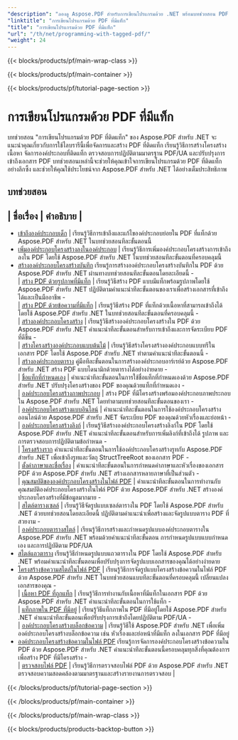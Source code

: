 ```yaml
---
"description": "ลองดู Aspose.PDF สำหรับการเขียนโปรแกรมด้วย .NET พร้อมบทช่วยสอน PDF ที่มีแท็ก เพื่อเชี่ยวชาญการจัดการและสร้าง PDF ที่มีแท็ก"
"linktitle": "การเขียนโปรแกรมด้วย PDF ที่มีแท็ก"
"title": "การเขียนโปรแกรมด้วย PDF ที่มีแท็ก"
"url": "/th/net/programming-with-tagged-pdf/"
"weight": 24
---
```


{{< blocks/products/pf/main-wrap-class >}}

{{< blocks/products/pf/main-container >}}

{{< blocks/products/pf/tutorial-page-section >}}

# การเขียนโปรแกรมด้วย PDF ที่มีแท็ก


บทช่วยสอน "การเขียนโปรแกรมด้วย PDF ที่ติดแท็ก" ของ Aspose.PDF สำหรับ .NET จะแนะนำคุณเกี่ยวกับการใช้ไลบรารีนี้เพื่อจัดการและสร้าง PDF ที่ติดแท็ก เรียนรู้วิธีการสร้างโครงสร้างเนื้อหา จัดการองค์ประกอบที่ติดแท็ก ตรวจสอบการปฏิบัติตามมาตรฐาน PDF/UA และปรับปรุงการเข้าถึงเอกสาร PDF บทช่วยสอนเหล่านี้จะช่วยให้คุณเข้าใจการเขียนโปรแกรมด้วย PDF ที่ติดแท็กอย่างลึกซึ้ง และช่วยให้คุณใช้ประโยชน์จาก Aspose.PDF สำหรับ .NET ได้อย่างเต็มประสิทธิภาพ

## บทช่วยสอน
| ชื่อเรื่อง | คำอธิบาย |
- 
- [เข้าถึงองค์ประกอบเด็ก](./access-children-elements/) | เรียนรู้วิธีการเข้าถึงและแก้ไของค์ประกอบย่อยใน PDF ที่แท็กด้วย Aspose.PDF สำหรับ .NET ในบทช่วยสอนทีละขั้นตอนนี้  
- [เพิ่มองค์ประกอบโครงสร้างลงในองค์ประกอบ](./add-structure-element-into-element/) | เรียนรู้วิธีการเพิ่มองค์ประกอบโครงสร้างการเข้าถึงลงใน PDF โดยใช้ Aspose.PDF สำหรับ .NET ในบทช่วยสอนทีละขั้นตอนที่ครอบคลุมนี้  
- [สร้างองค์ประกอบโครงสร้างบันทึก](./create-note-structure-element/) เรียนรู้การสร้างองค์ประกอบโครงสร้างบันทึกใน PDF ด้วย Aspose.PDF สำหรับ .NET ผ่านทางบทช่วยสอนทีละขั้นตอนโดยละเอียดนี้ -  
| [สร้าง PDF ด้วยรูปภาพที่มีแท็ก](./create-pdf-with-tagged-image/) | เรียนรู้วิธีสร้าง PDF แบบมีแท็กพร้อมรูปภาพโดยใช้ Aspose.PDF สำหรับ .NET ปฏิบัติตามคำแนะนำทีละขั้นตอนของเราเพื่อสร้างเอกสารที่เข้าถึงได้และเป็นมืออาชีพ -  
| [สร้าง PDF ด้วยข้อความที่มีแท็ก](./create-pdf-with-tagged-text/) | เรียนรู้วิธีสร้าง PDF ที่แท็กด้วยเนื้อหาที่สามารถเข้าถึงได้โดยใช้ Aspose.PDF สำหรับ .NET ในบทช่วยสอนทีละขั้นตอนที่ครอบคลุมนี้ -  
| [สร้างองค์ประกอบโครงสร้าง](./create-structure-elements/) | เรียนรู้วิธีสร้างองค์ประกอบโครงสร้างใน PDF ด้วย Aspose.PDF สำหรับ .NET คำแนะนำทีละขั้นตอนสำหรับการเข้าถึงและการจัดระเบียบ PDF ที่ดีขึ้น -  
| [สร้างโครงสร้างองค์ประกอบแบบต้นไม้](./create-structure-elements-tree/) | เรียนรู้วิธีสร้างโครงสร้างองค์ประกอบแบบทรีในเอกสาร PDF โดยใช้ Aspose.PDF สำหรับ .NET ทำตามคำแนะนำทีละขั้นตอนนี้ -  
| [สร้างองค์ประกอบตาราง](./create-table-element/) คู่มือทีละขั้นตอนในการสร้างองค์ประกอบอาร์เรย์ด้วย Aspose.PDF สำหรับ .NET สร้าง PDF แบบไดนามิกด้วยตารางได้อย่างง่ายดาย -  
| [ชื่อแท็กที่กำหนดเอง](./custom-tag-name/) | คำแนะนำทีละขั้นตอนในการใช้ชื่อแท็กที่กำหนดเองด้วย Aspose.PDF สำหรับ .NET ปรับปรุงโครงสร้างของ PDF ของคุณด้วยแท็กที่กำหนดเอง -  
| [องค์ประกอบโครงสร้างภาพประกอบ](./illustration-structure-elements/) | สร้าง PDF ที่มีโครงสร้างพร้อมองค์ประกอบภาพประกอบใน Aspose.PDF สำหรับ .NET โดยทำตามบทช่วยสอนทีละขั้นตอนของเรา -  
| [องค์ประกอบโครงสร้างแบบอินไลน์](./inline-structure-elements/) | คำแนะนำทีละขั้นตอนในการใช้องค์ประกอบโครงสร้างออนไลน์ด้วย Aspose.PDF สำหรับ .NET จัดระเบียบ PDF ของคุณด้วยหัวเรื่องและย่อหน้า -  
| [องค์ประกอบโครงสร้างลิงก์](./link-structure-elements/) | เรียนรู้วิธีสร้างองค์ประกอบโครงสร้างลิงก์ใน PDF โดยใช้ Aspose.PDF สำหรับ .NET คำแนะนำทีละขั้นตอนสำหรับการเพิ่มลิงก์ที่เข้าถึงได้ รูปภาพ และการตรวจสอบการปฏิบัติตามข้อกำหนด -  
| [โครงสร้างราก](./root-structure/) คำแนะนำทีละขั้นตอนในการใช้องค์ประกอบโครงสร้างรูทกับ Aspose.PDF สำหรับ .NET เพื่อเข้าถึงรูทและวัตถุ StructTreeRoot ของเอกสาร PDF -  
| [ตั้งค่าภาษาและชื่อเรื่อง](./setup-language-and-title/) | คำแนะนำทีละขั้นตอนในการกำหนดค่าภาษาและหัวเรื่องของเอกสาร PDF ด้วย Aspose.PDF สำหรับ .NET สร้างเอกสารหลายภาษาที่เป็นส่วนตัว -  
| [คุณสมบัติขององค์ประกอบโครงสร้างในไฟล์ PDF](./structure-elements-properties/) | คำแนะนำทีละขั้นตอนในการทำงานกับคุณสมบัติองค์ประกอบโครงสร้างในไฟล์ PDF ด้วย Aspose.PDF สำหรับ .NET สร้างองค์ประกอบโครงสร้างที่มีข้อมูลมากมาย -  
| [สไตล์ตารางเซลล์](./style-table-cell/) | เรียนรู้วิธีจัดรูปแบบเซลล์ตารางใน PDF โดยใช้ Aspose.PDF สำหรับ .NET ด้วยบทช่วยสอนโดยละเอียดนี้ ปฏิบัติตามคำแนะนำเพื่อสร้างและจัดรูปแบบตาราง PDF ที่สวยงาม -  
| [องค์ประกอบตารางสไตล์](./style-table-element/) | เรียนรู้วิธีการสร้างและกำหนดรูปแบบองค์ประกอบตารางใน Aspose.PDF สำหรับ .NET พร้อมด้วยคำแนะนำทีละขั้นตอน การกำหนดรูปแบบแบบกำหนดเอง และการปฏิบัติตาม PDF/UA  
- [สไตล์แถวตาราง](./style-table-row/) เรียนรู้วิธีกำหนดรูปแบบแถวตารางใน PDF โดยใช้ Aspose.PDF สำหรับ .NET พร้อมคำแนะนำทีละขั้นตอนเพื่อปรับปรุงการจัดรูปแบบเอกสารของคุณได้อย่างง่ายดาย  
- [โครงสร้างข้อความสไตล์ในไฟล์ PDF](./style-text-structure/) | เรียนรู้วิธีการจัดรูปแบบโครงสร้างข้อความในไฟล์ PDF ด้วย Aspose.PDF สำหรับ .NET ในบทช่วยสอนแบบทีละขั้นตอนที่ครอบคลุมนี้ เปลี่ยนแปลงเอกสารของคุณ -  
| [เนื้อหา PDF ที่ถูกแท็ก](./tagged-pdf-content/) | เรียนรู้วิธีการทำงานกับเนื้อหาที่มีแท็กในเอกสาร PDF ด้วย Aspose.PDF สำหรับ .NET คำแนะนำทีละขั้นตอนในการใช้แท็ก -  
| [แท็กภาพใน PDF ที่มีอยู่](./tag-image-in-existing-pdf/) | เรียนรู้วิธีแท็กภาพใน PDF ที่มีอยู่โดยใช้ Aspose.PDF สำหรับ .NET คำแนะนำทีละขั้นตอนเพื่อปรับปรุงการเข้าถึงโดยปฏิบัติตาม PDF/UA -  
| [องค์ประกอบโครงสร้างบล็อกข้อความ](./text-block-structure-elements/) | เรียนรู้วิธีใช้ Aspose.PDF สำหรับ .NET เพื่อเพิ่มองค์ประกอบโครงสร้างบล็อกข้อความ เช่น หัวเรื่องและย่อหน้าที่มีแท็ก ลงในเอกสาร PDF ที่มีอยู่  
- [องค์ประกอบโครงสร้างข้อความในไฟล์ PDF](./text-structure-elements/) เรียนรู้การจัดการองค์ประกอบโครงสร้างข้อความใน PDF ด้วย Aspose.PDF สำหรับ .NET คำแนะนำทีละขั้นตอนนี้ครอบคลุมทุกสิ่งที่คุณต้องการเพื่อสร้าง PDF ที่มีโครงสร้าง -  
| [ตรวจสอบไฟล์ PDF](./validate-pdf/) | เรียนรู้วิธีการตรวจสอบไฟล์ PDF ด้วย Aspose.PDF สำหรับ .NET ตรวจสอบความสอดคล้องตามมาตรฐานและสร้างรายงานการตรวจสอบ |  

{{< /blocks/products/pf/tutorial-page-section >}}

{{< /blocks/products/pf/main-container >}}

{{< /blocks/products/pf/main-wrap-class >}}

{{< blocks/products/products-backtop-button >}}